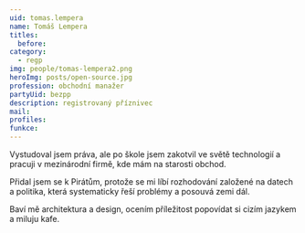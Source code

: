 ```yaml
---
uid: tomas.lempera
name: Tomáš Lempera
titles:
  before: 
category:
  - regp
img: people/tomas-lempera2.png
heroImg: posts/open-source.jpg
profession: obchodní manažer
partyUid: bezpp
description: registrovaný příznivec
mail: 
profiles:
funkce:
---
```


Vystudoval jsem práva, ale po škole jsem zakotvil ve světě technologií a pracuji v mezinárodní firmě, kde mám na starosti obchod. 

Přidal jsem se k Pirátům, protože se mi líbí rozhodování založené na datech a politika, která systematicky řeší problémy a posouvá zemi dál. 

Baví mě architektura a design, ocením příležitost popovídat si cizím jazykem a miluju kafe. 
